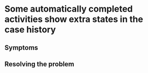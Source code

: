 # Some automatically completed activities show extra states in the case history

## Symptoms

## Resolving the problem